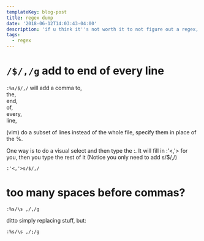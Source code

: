 ```yaml
---
templateKey: blog-post
title: regex dump
date: '2018-06-12T14:03:43-04:00'
description: 'if u think it''s not worth it to not figure out a regex, don '
tags:
  - regex
---
```


# `/$/,/g` add to end of every line

`:%s/$/,/` will add a comma 									to, 
<br/>											the, 
<br/>											end, 
<br/>											of, 
<br/>											every,
<br/>
line,

(vim) do a subset of lines instead of the whole file, specify them in place of the %.

One way is to do a visual select and then type the :. It will fill in :'<,'> for you, then you type the rest of it (Notice you only need to add s/$/,/)

`:'<,'>s/$/,/`

# too many spaces before commas?

`:%s/\s ,/,/g`

ditto simply replacing stuff, but: 

`:%s/\s ,/;/g`
